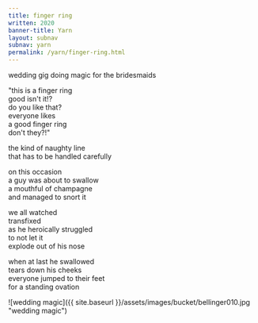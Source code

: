 ```yaml
---
title: finger ring 
written: 2020
banner-title: Yarn
layout: subnav
subnav: yarn
permalink: /yarn/finger-ring.html
---
```


<div class="poem">
wedding gig  
doing magic  
for the bridesmaids  


"this is a finger ring  
good isn't it!?  
do you like that?  
everyone likes  
a good finger ring  
don't they?!"  


the kind of naughty line  
that has to be handled carefully  


on this occasion  
a guy was about to swallow  
a mouthful of champagne  
and managed to snort it  


we all watched  
transfixed  
as he heroically struggled  
to not let it  
explode out of his nose  


when at last he swallowed  
tears down his cheeks  
everyone jumped to their feet  
for a standing ovation
</div>

![wedding magic]({{ site.baseurl }}/assets/images/bucket/bellinger010.jpg "wedding magic")
